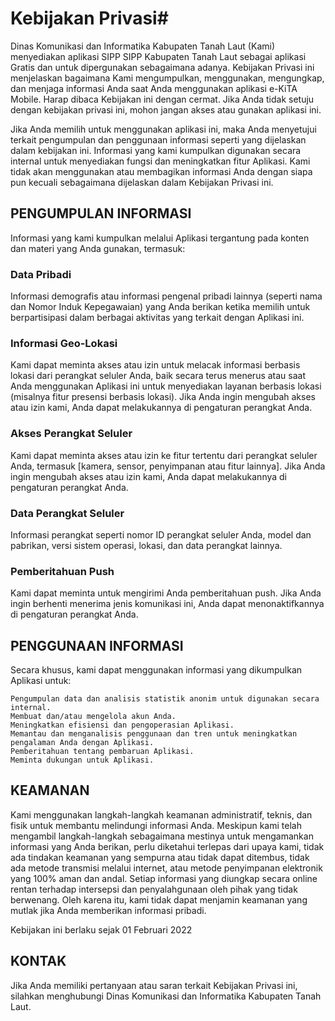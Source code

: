 # Kebijakan Privasi#

Dinas Komunikasi dan Informatika Kabupaten Tanah Laut (Kami) menyediakan aplikasi SIPP SIPP Kabupaten Tanah Laut sebagai aplikasi Gratis dan untuk dipergunakan sebagaimana adanya. Kebijakan Privasi ini menjelaskan bagaimana Kami mengumpulkan, menggunakan, mengungkap, dan menjaga informasi Anda saat Anda menggunakan aplikasi e-KiTA Mobile. Harap dibaca Kebijakan ini dengan cermat. Jika Anda tidak setuju dengan kebijakan privasi ini, mohon jangan akses atau gunakan aplikasi ini.

Jika Anda memilih untuk menggunakan aplikasi ini, maka Anda menyetujui terkait pengumpulan dan penggunaan informasi seperti yang dijelaskan dalam kebijakan ini. Informasi yang kami kumpulkan digunakan secara internal untuk menyediakan fungsi dan meningkatkan fitur Aplikasi. Kami tidak akan menggunakan atau membagikan informasi Anda dengan siapa pun kecuali sebagaimana dijelaskan dalam Kebijakan Privasi ini.

## PENGUMPULAN INFORMASI

Informasi yang kami kumpulkan melalui Aplikasi tergantung pada konten dan materi yang Anda gunakan, termasuk:
### Data Pribadi

Informasi demografis atau informasi pengenal pribadi lainnya (seperti nama dan Nomor Induk Kepegawaian) yang Anda berikan ketika memilih untuk berpartisipasi dalam berbagai aktivitas yang terkait dengan Aplikasi ini.
### Informasi Geo-Lokasi

Kami dapat meminta akses atau izin untuk melacak informasi berbasis lokasi dari perangkat seluler Anda, baik secara terus menerus atau saat Anda menggunakan Aplikasi ini untuk menyediakan layanan berbasis lokasi (misalnya fitur presensi berbasis lokasi). Jika Anda ingin mengubah akses atau izin kami, Anda dapat melakukannya di pengaturan perangkat Anda.
### Akses Perangkat Seluler

Kami dapat meminta akses atau izin ke fitur tertentu dari perangkat seluler Anda, termasuk [kamera, sensor, penyimpanan atau fitur lainnya]. Jika Anda ingin mengubah akses atau izin kami, Anda dapat melakukannya di pengaturan perangkat Anda.
### Data Perangkat Seluler

Informasi perangkat seperti nomor ID perangkat seluler Anda, model dan pabrikan, versi sistem operasi, lokasi, dan data perangkat lainnya.
### Pemberitahuan Push

Kami dapat meminta untuk mengirimi Anda pemberitahuan push. Jika Anda ingin berhenti menerima jenis komunikasi ini, Anda dapat menonaktifkannya di pengaturan perangkat Anda.

## PENGGUNAAN INFORMASI

Secara khusus, kami dapat menggunakan informasi yang dikumpulkan Aplikasi untuk:

    Pengumpulan data dan analisis statistik anonim untuk digunakan secara internal.
    Membuat dan/atau mengelola akun Anda.
    Meningkatkan efisiensi dan pengoperasian Aplikasi.
    Memantau dan menganalisis penggunaan dan tren untuk meningkatkan pengalaman Anda dengan Aplikasi.
    Pemberitahuan tentang pembaruan Aplikasi.
    Meminta dukungan untuk Aplikasi.

## KEAMANAN

Kami menggunakan langkah-langkah keamanan administratif, teknis, dan fisik untuk membantu melindungi informasi Anda. Meskipun kami telah mengambil langkah-langkah sebagaimana mestinya untuk mengamankan informasi yang Anda berikan, perlu diketahui terlepas dari upaya kami, tidak ada tindakan keamanan yang sempurna atau tidak dapat ditembus, tidak ada metode transmisi melalui internet, atau metode penyimpanan elektronik yang 100% aman dan andal. Setiap informasi yang diungkap secara online rentan terhadap intersepsi dan penyalahgunaan oleh pihak yang tidak berwenang. Oleh karena itu, kami tidak dapat menjamin keamanan yang mutlak jika Anda memberikan informasi pribadi.

Kebijakan ini berlaku sejak 01 Februari 2022
## KONTAK

Jika Anda memiliki pertanyaan atau saran terkait Kebijakan Privasi ini, silahkan menghubungi Dinas Komunikasi dan Informatika Kabupaten Tanah Laut. 
